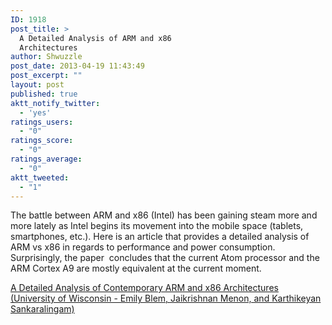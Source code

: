 ```yaml
---
ID: 1918
post_title: >
  A Detailed Analysis of ARM and x86
  Architectures
author: Shwuzzle
post_date: 2013-04-19 11:43:49
post_excerpt: ""
layout: post
published: true
aktt_notify_twitter:
  - 'yes'
ratings_users:
  - "0"
ratings_score:
  - "0"
ratings_average:
  - "0"
aktt_tweeted:
  - "1"
---
```

The battle between ARM and x86 (Intel) has been gaining steam more and more lately as Intel begins its movement into the mobile space (tablets, smartphones, etc.). Here is an article that provides a detailed analysis of ARM vs x86 in regards to performance and power consumption. Surprisingly, the paper  concludes that the current Atom processor and the ARM Cortex A9 are mostly equivalent at the current moment.

<a href="http://research.cs.wisc.edu/vertical/papers/2013/isa-power-struggles-tr.pdf">A Detailed Analysis of Contemporary ARM and x86 Architectures (University of Wisconsin - Emily Blem, Jaikrishnan Menon, and Karthikeyan Sankaralingam)</a>
